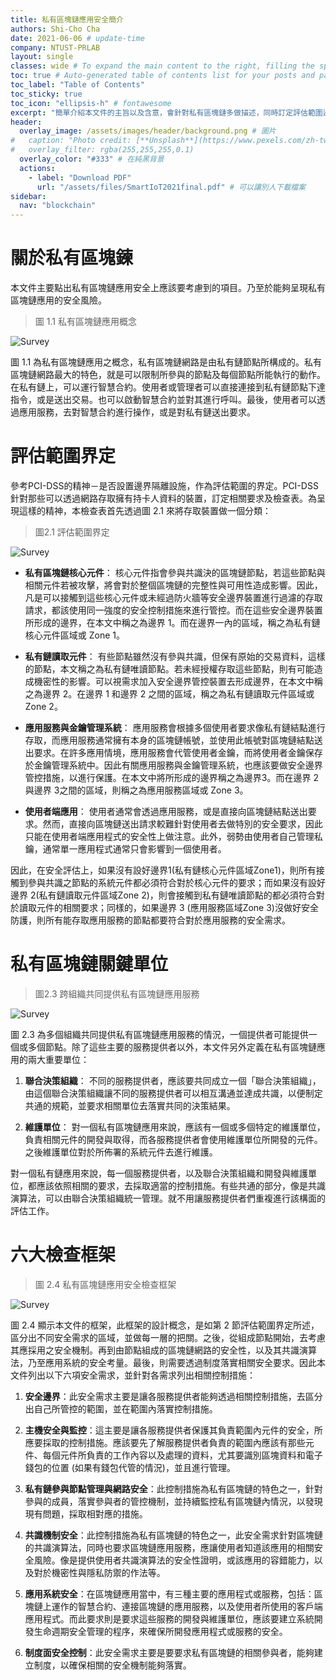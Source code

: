 ```yaml
---
title: 私有區塊鏈應用安全簡介
authors: Shi-Cho Cha
date: 2021-06-06 # update-time
company: NTUST-PRLAB
layout: single
classes: wide # To expand the main content to the right, filling the space of what is normally occupied by the table of contents.
toc: true # Auto-generated table of contents list for your posts and pages
toc_label: "Table of Contents"
toc_sticky: true
toc_icon: "ellipsis-h" # fontawesome
excerpt: "簡單介紹本文件的主旨以及含意，會針對私有區塊鏈多做描述，同時訂定評估範圍邊界，以及本文的主要六大檢查框架。" # 摘要 
header:
  overlay_image: /assets/images/header/background.png # 圖片
#   caption: "Photo credit: [**Unsplash**](https://www.pexels.com/zh-tw/search/earth/)" # 可以表示圖片來源
#   overlay_filter: rgba(255,255,255,0.1)
  overlay_color: "#333" # 在純黑背景
  actions:
    - label: "Download PDF"
      url: "/assets/files/SmartIoT2021final.pdf" # 可以讓別人下載檔案
sidebar:
  nav: "blockchain"
---
```


# 關於私有區塊鍊
本文件主要點出私有區塊鏈應用安全上應該要考慮到的項目。乃至於能夠呈現私有區塊鏈應用的安全風險。

> 圖 1.1 私有區塊鏈應用概念

![Survey](../../assets/images/collection/blockchain/intro/1.1.png)

圖 1.1 為私有區塊鏈應用之概念，私有區塊鏈網路是由私有鏈節點所構成的。私有區塊鏈網路最大的特色，就是可以限制所參與的節點及每個節點所能執行的動作。在私有鏈上，可以運行智慧合約。使用者或管理者可以直接連接到私有鏈節點下達指令，或是送出交易。也可以啟動智慧合約並對其進行呼叫。最後，使用者可以透過應用服務，去對智慧合約進行操作，或是對私有鏈送出要求。

# 評估範圍界定
參考PCI-DSS的精神－是否設置邊界隔離設施，作為評估範圍的界定。PCI-DSS針對那些可以透過網路存取擁有持卡人資料的裝置，訂定相關要求及檢查表。為呈現這樣的精神，本檢查表首先透過圖 2.1 來將存取裝置做一個分類：

> 圖2.1 評估範圍界定

![Survey](../../assets/images/collection/blockchain/intro/1.2.png)

- **私有區塊鏈核心元件**：
核心元件指會參與共識決的區塊鏈節點，若這些節點與相關元件若被攻擊，將會對於整個區塊鏈的完整性與可用性造成影響。因此，凡是可以接觸到這些核心元件或未經過防火牆等安全邊界裝置進行過濾的存取請求，都該使用同一強度的安全控制措施來進行管控。而在這些安全邊界裝置所形成的邊界，在本文中稱之為邊界 1。而在邊界一內的區域，稱之為私有鏈核心元件區域或 Zone 1。

- **私有鏈讀取元件**：
有些節點雖然沒有參與共識，但保有原始的交易資料，這樣的節點，本文稱之為私有鏈唯讀節點。若未經授權存取這些節點，則有可能造成機密性的影響。可以視需求加入安全邊界管控裝置去形成邊界，在本文中稱之為邊界 2。在邊界 1 和邊界 2 之間的區域，稱之為私有鏈讀取元件區域或 Zone 2。

- **應用服務與金鑰管理系統**：
應用服務會根據多個使用者要求像私有鏈結點進行存取，而應用服務通常擁有本身的區塊鏈帳號，並使用此帳號對區塊鏈結點送出要求。在許多應用情境，應用服務會代管使用者金鑰，而將使用者金鑰保存於金鑰管理系統中。因此有關應用服務與金鑰管理系統，也應該要做安全邊界管控措施，以進行保護。在本文中將所形成的邊界稱之為邊界3。而在邊界 2 與邊界 3之間的區域，則稱之為應用服務區域或 Zone 3。

- **使用者端應用**：
使用者通常會透過應用服務，或是直接向區塊鏈結點送出要求。然而，直接向區塊鏈送出請求較難針對使用者去做特別的安全要求，因此只能在使用者端應用程式的安全性上做注意。此外，弱勢由使用者自己管理私鑰，通常單一應用程式通常只會影響到一個使用者。

因此，在安全評估上，如果沒有設好邊界1(私有鏈核心元件區域Zone1)，則所有接觸到參與共識之節點的系統元件都必須符合對於核心元件的要求；而如果沒有設好邊界 2(私有鏈讀取元件區域Zone 2)，則會接觸到私有鏈唯讀節點的都必須符合對於讀取元件的相關要求；同樣的，如果邊界 3 (應用服務區域Zone 3)沒做好安全防護，則所有能存取應用服務的節點都要符合對於應用服務的安全需求。

# 私有區塊鏈關鍵單位
> 圖2.3 跨組織共同提供私有區塊鏈應用服務

![Survey](../../assets/images/collection/blockchain/intro/1.3.png)

圖 2.3 為多個組織共同提供私有區塊鏈應用服務的情況，一個提供者可能提供一個或多個節點。除了這些主要的服務提供者以外，本文件另外定義在私有區塊鏈應用的兩大重要單位：
1. **聯合決策組織**：
不同的服務提供者，應該要共同成立一個「聯合決策組織」，由這個聯合決策組織讓不同的服務提供者可以相互溝通並達成共識，以便制定共通的規範，並要求相關單位去落實共同的決策結果。 

2. **維護單位**：
對一個私有區塊鏈應用來說，應該有一個或多個特定的維護單位，負責相關元件的開發與取得，而各服務提供者會使用維護單位所開發的元件。之後維護單位對於所佈署的系統元件去進行維護。

對一個私有鏈應用來說，每一個服務提供者，以及聯合決策組織和開發與維護單位，都應該依照相關的要求，去採取適當的控制措施。有些共通的部分，像是共識演算法，可以由聯合決策組織統一管理。就不用讓服務提供者們重複進行該構面的評估工作。

# 六大檢查框架
> 圖 2.4 私有區塊鏈應用安全檢查框架

![Survey](../../assets/images/collection/blockchain/intro/1.4.png)

圖 2.4 顯示本文件的框架，此框架的設計概念，是如第 2 節評估範圍界定所述，區分出不同安全需求的區域，並做每一層的把關。之後，從組成節點開始，去考慮其應採用之安全機制。再到由節點組成的區塊鏈網路的安全性，以及其共識演算法，乃至應用系統的安全考量。最後，則需要透過制度落實相關安全要求。因此本文件列出以下六項安全需求，並針對各需求列出相關控制措施：

1.	**安全邊界**：此安全需求主要是讓各服務提供者能夠透過相關控制措施，去區分出自己所管控的範圍，並在範圍內落實控制措施。

2.	**主機安全與監控**：這主要是讓各服務提供者保護其負責範圍內元件的安全，所應要採取的控制措施。應該要先了解服務提供者負責的範圍內應該有那些元件、每個元件所負責的工作內容以及處理的資料，尤其要識別區塊資料和電子錢包的位置 (如果有錢包代管的情況)，並且進行管理。

3.	**私有鏈參與節點管理與網路安全**：此控制措施為私有區塊鏈的特色之一，針對參與的成員，落實參與者的管控機制，並持續監控私有區塊鏈內情況，以發現現有問題，採取相對應的措施。

4.	**共識機制安全**：此控制措施為私有區塊鏈的特色之一，此安全需求針對區塊鏈的共識演算法，同時也要求區塊鏈應用服務，應讓使用者知道該應用的相關安全風險。像是提供使用者共識演算法的安全性證明，或該應用的容錯能力，以及對於機密性與隱私防禦的作法等。

5.	**應用系統安全**：在區塊鏈應用當中，有三種主要的應用程式或服務，包括：區塊鏈上運作的智慧合約、連接區塊鏈的應用服務，以及使用者所使用的客戶端應用程式。而此要求則是要求這些服務的開發與維護單位，應該要建立系統開發生命週期安全管理的程序，來確保所開發應用程式或服務的安全。

6.	**制度面安全控制**：此安全需求主要是要要求私有區塊鏈的相關參與者，能夠建立制度，以確保相關的安全機制能夠落實。


